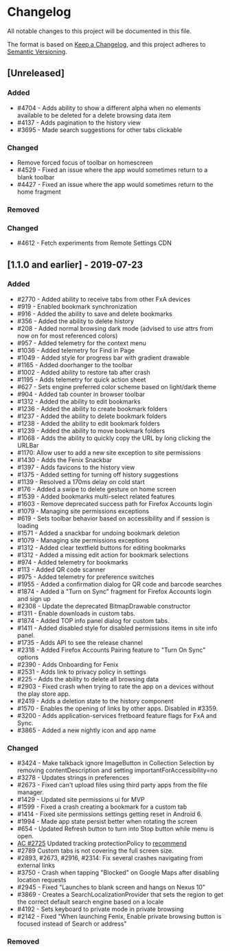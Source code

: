 # Changelog
All notable changes to this project will be documented in this file.

The format is based on [Keep a Changelog](https://keepachangelog.com/en/1.0.0/),
and this project adheres to [Semantic Versioning](https://semver.org/spec/v2.0.0.html).

## [Unreleased]
### Added
- #4704 - Adds ability to show a different alpha when no elements available to be deleted for a delete browsing data item
- #4137 - Adds pagination to the history view
- #3695 - Made search suggestions for other tabs clickable

### Changed
- Remove forced focus of toolbar on homescreen
- #4529 - Fixed an issue where the app would sometimes return to a blank toolbar
- #4427 - Fixed an issue where the app would sometimes return to the home fragment

### Removed

### Changed
- #4612 - Fetch experiments from Remote Settings CDN

## [1.1.0 and earlier] - 2019-07-23
### Added
- #2770 - Added ability to receive tabs from other FxA devices
- #919 - Enabled bookmark synchronization
- #916 - Added the ability to save and delete bookmarks
- #356 - Added the ability to delete history
- #208 - Added normal browsing dark mode (advised to use attrs from now on for most referenced colors)
- #957 - Added telemetry for the context menu
- #1036 - Added telemetry for Find in Page
- #1049 - Added style for progress bar with gradient drawable
- #1165 - Added doorhanger to the toolbar
- #1002 - Added ability to restore tab after crash
- #1195 - Adds telemetry for quick action sheet
- #627 - Sets engine preferred color scheme based on light/dark theme
- #904 - Added tab counter in browser toolbar
- #1312 - Added the ability to edit bookmarks
- #1236 - Added the ability to create bookmark folders
- #1237 - Added the ability to delete bookmark folders
- #1238 - Added the ability to edit bookmark folders
- #1239 - Added the ability to move bookmark folders
- #1068 - Adds the ability to quickly copy the URL by long clicking the URLBar
- #1170: Allow user to add a new site exception to site permissions
- #1430 - Adds the Fenix Snackbar
- #1397 - Adds favicons to the history view
- #1375 - Added setting for turning off history suggestions
- #1139 - Resolved a 170ms delay on cold start
- #176 - Added a swipe to delete gesture on home screen
- #1539 - Added bookmarks multi-select related features
- #1603 - Remove deprecated success path for Firefox Accounts login
- #1079 - Managing site permissions exceptions
- #619 - Sets toolbar behavior based on accessibility and if session is loading
- #1571 - Added a snackbar for undoing bookmark deletion
- #1079 - Managing site permissions exceptions
- #1312 - Added clear textfield buttons for editing bookmarks
- #1312 - Added a missing edit action for bookmark selections
- #974 - Added telemetry for bookmarks
- #113 - Added QR code scanner
- #975 - Added telemetry for preference switches
- #1955 - Added a confirmation dialog for QR code and barcode searches
- #1874 - Added a "Turn on Sync" fragment for Firefox Accounts login and sign up
- #2308 - Update the deprecated BitmapDrawable constructor
- #1311 - Enable downloads in custom tabs.
- #1874 - Added TOP info panel dialog for custom tabs.
- #1411 - Added disabled style for disabled permissions items in site info panel.
- #1735 - Adds API to see the release channel
- #2318 - Added Firefox Accounts Pairing feature to "Turn On Sync" options
- #2390 - Adds Onboarding for Fenix
- #2531 - Adds link to privacy policy in settings
- #225 - Adds the ability to delete all browsing data
- #2903 - Fixed crash when trying to rate the app on a devices without the play store app.
- #2419 - Adds a deletion state to the history component
- #1570 - Enables the opening of links by other apps. Disabled in #3359.
- #3200 - Adds application-services fretboard feature flags for FxA and Sync.
- #3865 - Added a new nightly icon and app name

### Changed
- #3424 - Make talkback ignore ImageButton in Collection Selection by removing contentDescription and setting importantForAccessibility=no
- #3278 - Updates strings in preferences
- #2673 - Fixed can't upload files using third party apps from the file manager.
- #1429 - Updated site permissions ui for MVP
- #1599 - Fixed a crash creating a bookmark for a custom tab
- #1414 - Fixed site permissions settings getting reset in Android 6.
- #1994 - Made app state persist better when rotating the screen
- #654 - Updated Refresh button to turn into Stop button while menu is open.
- [AC #2725](https://github.com/mozilla-mobile/android-components/issues/2725) Updated tracking protectionPolicy to [recommend](https://github.com/mozilla-mobile/android-components/blob/master/components/concept/engine/src/main/java/mozilla/components/concept/engine/EngineSession.kt#L156)
- #2789 Custom tabs is not covering the full screen size.
- #2893, #2673, #2916, #2314: Fix several crashes navigating from external links
- #3750 - Crash when tapping "Blocked" on Google Maps after disabling location requests
- #2945 - Fixed "Launches to blank screen and hangs on Nexus 10"
- #3869 - Creates a SearchLocalizationProvider that sets the region to get the correct default search engine based on a locale
- #4192 - Sets keyboard to private mode in private browsing
- #2142 - Fixed "When launching Fenix, Enable private browsing button is focused instead of Search or address"
### Removed
